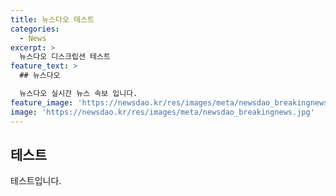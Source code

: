 ```yaml
---
title: 뉴스다오 테스트
categories:
  - News
excerpt: >
  뉴스다오 디스크립션 테스트
feature_text: >
  ## 뉴스다오

  뉴스다오 실시간 뉴스 속보 입니다.
feature_image: 'https://newsdao.kr/res/images/meta/newsdao_breakingnews.jpg'
image: 'https://newsdao.kr/res/images/meta/newsdao_breakingnews.jpg'
---
```


## 테스트

테스트입니다.

